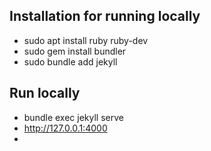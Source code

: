 ## Installation for running locally
- sudo apt install ruby ruby-dev
- sudo gem install bundler
- sudo bundle add jekyll


## Run locally
- bundle exec jekyll serve
- http://127.0.0.1:4000
- 